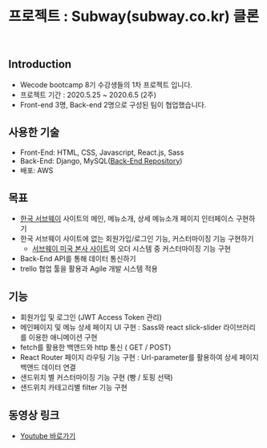 # 프로젝트 : Subway(subway.co.kr) 클론 

<br>

## Introduction
- Wecode bootcamp 8기 수강생들의 1차 프로젝트 입니다.
- 프로젝트 기간 : 2020.5.25 ~ 2020.6.5 (2주)
- Front-end 3명, Back-end 2명으로 구성된 팀이 협업했습니다. 


## 사용한 기술
- Front-End: HTML, CSS, Javascript, React.js, Sass 
- Back-End: Django, MySQL([Back-End Repository](https://github.com/wecode-bootcamp-korea/code-sandwich-backend))
- 배포: AWS

## 목표
- [한국 서브웨이](subway.co.kr) 사이트의 메인, 메뉴소개, 상세 메뉴소개 페이지 인터페이스 구현하기
- 한국 서브웨이 사이트에 없는 회원가입/로그인 기능, 커스터마이징 기능 구현하기 
  - [서브웨이 미국 본사 사이트](https://order.subway.com/en-US/)의 오더 시스템 중 커스터마이징 기능 구현 
- Back-End API를 통해 데이터 통신하기
- trello 협업 툴을 활용과 Agile 개발 시스템 적용


## 기능
- 회원가입 및 로그인 (JWT Access Token 관리) 
- 메인페이지 및 메뉴 상세 페이지 UI 구현 : Sass와 react slick-slider 라이브러리를 이용한 애니메이션 구현 
- fetch를 활용한 백앤드와 http 통신 ( GET / POST)
- React Router 페이지 라우팅 기능 구현 : Url-parameter를 활용하여 상세 페이지 백앤드 데이터 연결
- 샌드위치 별 커스터마이징 기능 구현 (빵 / 토핑 선택)
- 샌드위치 카테고리별 filter 기능 구현 


## 동영상 링크
- [Youtube 바로가기](https://youtu.be/DZVptdKo3-E)




